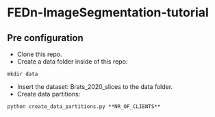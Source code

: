 # FEDn-ImageSegmentation-tutorial



## Pre configuration

- Clone this repo.
- Create a data folder inside of this repo:
```
mkdir data
```
- Insert the dataset: Brats_2020_slices to the data folder.
- Create data partitions:
```
python create_data_partitions.py **NR_OF_CLIENTS** 
```
